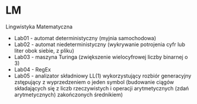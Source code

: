 # LM
Lingwistyka Matematyczna

- Lab01 - automat deterministyczny (myjnia samochodowa)
- Lab02 - automat niedeterministyczny (wykrywanie potrojenia cyfr lub liter obok siebie, z pliku)
- Lab03 - maszyna Turinga (zwiększenie wielocyfrowej liczby binarnej o 3)
- Lab04 - RegEx
- Lab05 - analizator składniowy LL(1) wykorzystujący rozbiór generacyjny zstępujący z wyprzedzeniem o jeden symbol (budowanie ciągów składających się z liczb rzeczywistych i operacji arytmetycznych (zdań arytmetycznych) zakończonych średnikiem)
